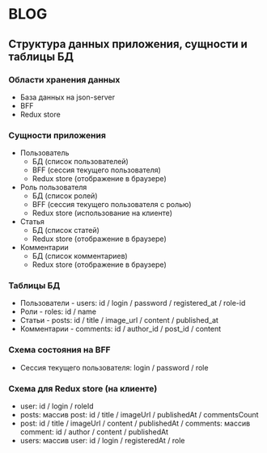 # BLOG

## Структура данных приложения, сущности и таблицы БД

### Области хранения данных

- База данных на json-server
- BFF
- Redux store

### Сущности приложения

- Пользователь
  - БД (список пользователей)
  - BFF (сессия текущего пользователя)
  - Redux store (отображение в браузере)
- Роль пользователя
  - БД (список ролей)
  - BFF (сессия текущего пользователя с ролью)
  - Redux store (использование на клиенте)
- Статья
  - БД (список статей)
  - Redux store (отображение в браузере)
- Комментарии
  - БД (список комментариев)
  - Redux store (отображение в браузере)

### Таблицы БД

- Пользователи - users: id / login / password / registered_at / role-id
- Роли - roles: id / name
- Статьи - posts: id / title / image_url / content / published_at
- Комментарии - comments: id / author_id / post_id / content

### Схема состояния на BFF

- Сессия текущего пользователя: login / password / role

### Схема для Redux store (на клиенте)

- user: id / login / roleId
- posts: массив post: id / title / imageUrl / publishedAt / commentsCount
- post: id / title / imageUrl / content / publishedAt / comments: массив comment: id / author / content / publishedAt
- users: массив user: id / login / registeredAt / role
